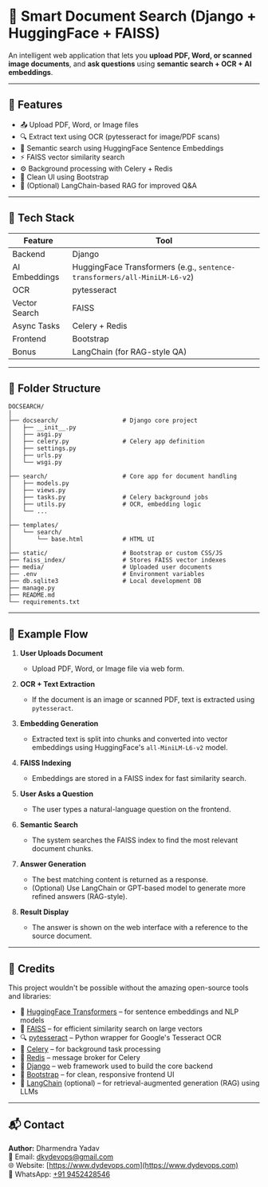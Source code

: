 # 📄 Smart Document Search (Django + HuggingFace + FAISS)

An intelligent web application that lets you **upload PDF, Word, or scanned image documents**, and **ask questions** using **semantic search + OCR + AI embeddings**.


---


## 🚀 Features

- 📤 Upload PDF, Word, or Image files
- 🔍 Extract text using OCR (pytesseract for image/PDF scans)
- 🧠 Semantic search using HuggingFace Sentence Embeddings
- ⚡ FAISS vector similarity search
- ⚙️ Background processing with Celery + Redis
- 🎨 Clean UI using Bootstrap
- 🔎 (Optional) LangChain-based RAG for improved Q&A


---

## 🧠 Tech Stack

| Feature | Tool |
|--------|------|
| Backend | Django |
| AI Embeddings | HuggingFace Transformers (e.g., `sentence-transformers/all-MiniLM-L6-v2`) |
| OCR | pytesseract |
| Vector Search | FAISS |
| Async Tasks | Celery + Redis |
| Frontend | Bootstrap |
| Bonus | LangChain (for RAG-style QA) |

---

## 📂 Folder Structure
```
DOCSEARCH/
│
├── docsearch/                  # Django core project
│   ├── __init__.py
│   ├── asgi.py
│   ├── celery.py               # Celery app definition
│   ├── settings.py
│   ├── urls.py
│   └── wsgi.py
│
├── search/                     # Core app for document handling
│   ├── models.py
│   ├── views.py
│   ├── tasks.py                # Celery background jobs
│   ├── utils.py                # OCR, embedding logic
│   └── ...
│
├── templates/
│   └── search/
│       └── base.html           # HTML UI
│
├── static/                     # Bootstrap or custom CSS/JS
├── faiss_index/                # Stores FAISS vector indexes
├── media/                      # Uploaded user documents
├── .env                        # Environment variables
├── db.sqlite3                  # Local development DB
├── manage.py
├── README.md
└── requirements.txt
```


---

## 🔁 Example Flow

1. **User Uploads Document**
   - Upload PDF, Word, or Image file via web form.

2. **OCR + Text Extraction**
   - If the document is an image or scanned PDF, text is extracted using `pytesseract`.

3. **Embedding Generation**
   - Extracted text is split into chunks and converted into vector embeddings using HuggingFace's `all-MiniLM-L6-v2` model.

4. **FAISS Indexing**
   - Embeddings are stored in a FAISS index for fast similarity search.

5. **User Asks a Question**
   - The user types a natural-language question on the frontend.

6. **Semantic Search**
   - The system searches the FAISS index to find the most relevant document chunks.

7. **Answer Generation**
   - The best matching content is returned as a response.
   - (Optional) Use LangChain or GPT-based model to generate more refined answers (RAG-style).

8. **Result Display**
   - The answer is shown on the web interface with a reference to the source document.

---

## 🙌 Credits

This project wouldn't be possible without the amazing open-source tools and libraries:

- 🤗 [HuggingFace Transformers](https://huggingface.co/transformers) – for sentence embeddings and NLP models
- 🧠 [FAISS](https://github.com/facebookresearch/faiss) – for efficient similarity search on large vectors
- 🔍 [pytesseract](https://github.com/madmaze/pytesseract) – Python wrapper for Google's Tesseract OCR
- 🔄 [Celery](https://docs.celeryq.dev/) – for background task processing
- 💽 [Redis](https://redis.io/) – message broker for Celery
- 🧱 [Django](https://www.djangoproject.com/) – web framework used to build the core backend
- 🧰 [Bootstrap](https://getbootstrap.com/) – for clean, responsive frontend UI
- 🧠 [LangChain](https://www.langchain.com/) (optional) – for retrieval-augmented generation (RAG) using LLMs

---

## 📬 Contact

**Author:** Dharmendra Yadav  
📧 Email: dkydevops@gmail.com  
🌐 Website: [https://www.dydevops.com](https://www.dydevops.com)  
📱 WhatsApp: [+91 9452428546](https://wa.me/919452428546)


